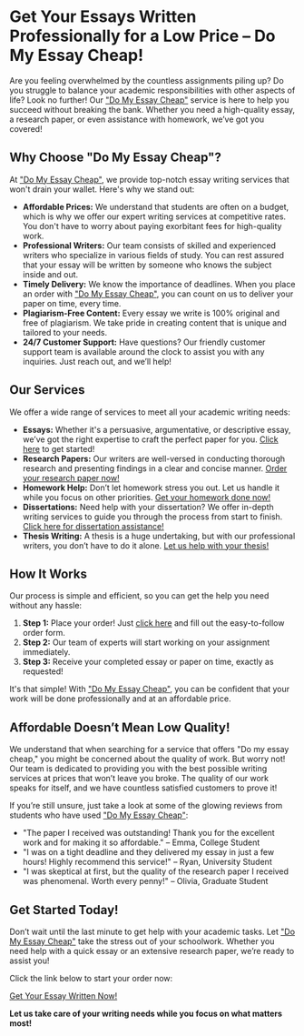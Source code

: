 # Get Your Essays Written Professionally for a Low Price – Do My Essay Cheap!

Are you feeling overwhelmed by the countless assignments piling up? Do you struggle to balance your academic responsibilities with other aspects of life? Look no further! Our ["Do My Essay Cheap"](https://tinyurl.com/topessay?keyword=do+my+essay+cheap) service is here to help you succeed without breaking the bank. Whether you need a high-quality essay, a research paper, or even assistance with homework, we’ve got you covered!

## Why Choose "Do My Essay Cheap"?

At ["Do My Essay Cheap"](https://tinyurl.com/topessay?keyword=do+my+essay+cheap), we provide top-notch essay writing services that won't drain your wallet. Here's why we stand out:

- **Affordable Prices:** We understand that students are often on a budget, which is why we offer our expert writing services at competitive rates. You don't have to worry about paying exorbitant fees for high-quality work.
- **Professional Writers:** Our team consists of skilled and experienced writers who specialize in various fields of study. You can rest assured that your essay will be written by someone who knows the subject inside and out.
- **Timely Delivery:** We know the importance of deadlines. When you place an order with ["Do My Essay Cheap"](https://tinyurl.com/topessay?keyword=do+my+essay+cheap), you can count on us to deliver your paper on time, every time.
- **Plagiarism-Free Content:** Every essay we write is 100% original and free of plagiarism. We take pride in creating content that is unique and tailored to your needs.
- **24/7 Customer Support:** Have questions? Our friendly customer support team is available around the clock to assist you with any inquiries. Just reach out, and we’ll help!

## Our Services

We offer a wide range of services to meet all your academic writing needs:

- **Essays:** Whether it's a persuasive, argumentative, or descriptive essay, we’ve got the right expertise to craft the perfect paper for you. [Click here](https://tinyurl.com/topessay?keyword=do+my+essay+cheap) to get started!
- **Research Papers:** Our writers are well-versed in conducting thorough research and presenting findings in a clear and concise manner. [Order your research paper now!](https://tinyurl.com/topessay?keyword=do+my+essay+cheap)
- **Homework Help:** Don’t let homework stress you out. Let us handle it while you focus on other priorities. [Get your homework done now!](https://tinyurl.com/topessay?keyword=do+my+essay+cheap)
- **Dissertations:** Need help with your dissertation? We offer in-depth writing services to guide you through the process from start to finish. [Click here for dissertation assistance!](https://tinyurl.com/topessay?keyword=do+my+essay+cheap)
- **Thesis Writing:** A thesis is a huge undertaking, but with our professional writers, you don’t have to do it alone. [Let us help with your thesis!](https://tinyurl.com/topessay?keyword=do+my+essay+cheap)

## How It Works

Our process is simple and efficient, so you can get the help you need without any hassle:

1. **Step 1:** Place your order! Just [click here](https://tinyurl.com/topessay?keyword=do+my+essay+cheap) and fill out the easy-to-follow order form.
2. **Step 2:** Our team of experts will start working on your assignment immediately.
3. **Step 3:** Receive your completed essay or paper on time, exactly as requested!

It's that simple! With ["Do My Essay Cheap"](https://tinyurl.com/topessay?keyword=do+my+essay+cheap), you can be confident that your work will be done professionally and at an affordable price.

## Affordable Doesn’t Mean Low Quality!

We understand that when searching for a service that offers "Do my essay cheap," you might be concerned about the quality of work. But worry not! Our team is dedicated to providing you with the best possible writing services at prices that won’t leave you broke. The quality of our work speaks for itself, and we have countless satisfied customers to prove it!

If you’re still unsure, just take a look at some of the glowing reviews from students who have used ["Do My Essay Cheap"](https://tinyurl.com/topessay?keyword=do+my+essay+cheap):

- "The paper I received was outstanding! Thank you for the excellent work and for making it so affordable." – Emma, College Student
- "I was on a tight deadline and they delivered my essay in just a few hours! Highly recommend this service!" – Ryan, University Student
- "I was skeptical at first, but the quality of the research paper I received was phenomenal. Worth every penny!" – Olivia, Graduate Student

## Get Started Today!

Don’t wait until the last minute to get help with your academic tasks. Let ["Do My Essay Cheap"](https://tinyurl.com/topessay?keyword=do+my+essay+cheap) take the stress out of your schoolwork. Whether you need help with a quick essay or an extensive research paper, we’re ready to assist you!

Click the link below to start your order now:

[Get Your Essay Written Now!](https://tinyurl.com/topessay?keyword=do+my+essay+cheap)

**Let us take care of your writing needs while you focus on what matters most!**
